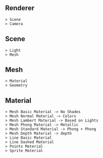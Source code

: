 ## Renderer ##
    > Scene
    > Camera

## Scene ##
    > Light
    > Mesh


## Mesh ##
    > Material
    > Geometry

## Material ##
    > Mesh Basic Material -> No Shades
    > Mesh Normal Material -> Colors
    > Mesh Lambert Material -> Based on Lights
    > Mesh Phong Material -> Metallic
    > Mesh Standard Material -> Phong + Phong
    > Mesh Depth Material -> depth
    > Line Basic Material
    > Line Dashed Material
    > Points Material
    > Sprite Material